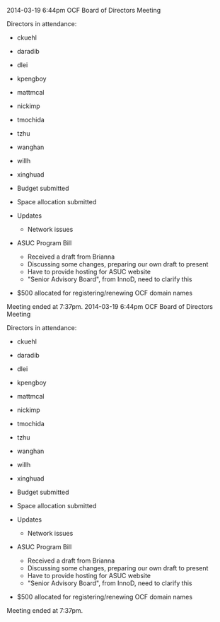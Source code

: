 2014-03-19 6:44pm
OCF Board of Directors Meeting

Directors in attendance:
- ckuehl
- daradib
- dlei
- kpengboy
- mattmcal
- nickimp
- tmochida
- tzhu
- wanghan
- willh
- xinghuad

- Budget submitted
- Space allocation submitted
- Updates
  - Network issues
- ASUC Program Bill
  - Received a draft from Brianna
  - Discussing some changes, preparing our own draft to present
  - Have to provide hosting for ASUC website
  - "Senior Advisory Board", from InnoD, need to clarify this
- $500 allocated for registering/renewing OCF domain names
  
Meeting ended at 7:37pm.
2014-03-19 6:44pm
OCF Board of Directors Meeting

Directors in attendance:
- ckuehl
- daradib
- dlei
- kpengboy
- mattmcal
- nickimp
- tmochida
- tzhu
- wanghan
- willh
- xinghuad

- Budget submitted
- Space allocation submitted
- Updates
  - Network issues
- ASUC Program Bill
  - Received a draft from Brianna
  - Discussing some changes, preparing our own draft to present
  - Have to provide hosting for ASUC website
  - "Senior Advisory Board", from InnoD, need to clarify this
- $500 allocated for registering/renewing OCF domain names
  
Meeting ended at 7:37pm.
